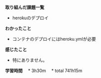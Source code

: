 **取り組んだ課題一覧**
* herokuのデプロイ

**わかったこと**
* コンテナのデプロイにはheroku.ymlが必要
  
**感じたこと**
* 特にありません。

**学習時間**
　* 3h30m
 　* total 741h15m
